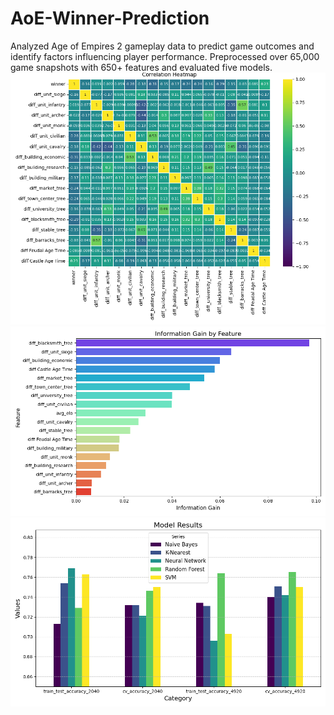 # AoE-Winner-Prediction
 Analyzed Age of Empires 2 gameplay data to predict game outcomes and identify factors influencing player performance. Preprocessed over 65,000 game snapshots with 650+ features and evaluated five models.
![correlation-heatmap](https://github.com/S001K/AoE-Winner-Prediction/blob/52155bda0fd0dba50c83ad2a367df81e27b6109d/correlation.png)
![infogain](https://github.com/S001K/AoE-Winner-Prediction/blob/52155bda0fd0dba50c83ad2a367df81e27b6109d/infogain.png)
![final-comparison](https://github.com/S001K/AoE-Winner-Prediction/blob/52155bda0fd0dba50c83ad2a367df81e27b6109d/comparison.png)
